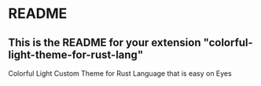 # README
## This is the README for your extension "colorful-light-theme-for-rust-lang"

Colorful Light Custom Theme for Rust Language that is easy on Eyes


